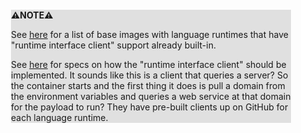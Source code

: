 <div style="margin:2em; background-color: #e0e0e0;">

<strong>⚠️NOTE️️️⚠️</strong>

See [here](https://docs.aws.amazon.com/lambda/latest/dg/images-create.html) for a list of base images with language runtimes that have "runtime interface client" support already built-in.

See [here](https://docs.aws.amazon.com/lambda/latest/dg/runtimes-api.html) for specs on how the "runtime interface client" should be implemented. It sounds like this is a client that queries a server? So the container starts and the first thing it does is pull a domain from the environment variables and queries a web service at that domain for the payload to run? They have pre-built clients up on GitHub for each language runtime.
</div>

